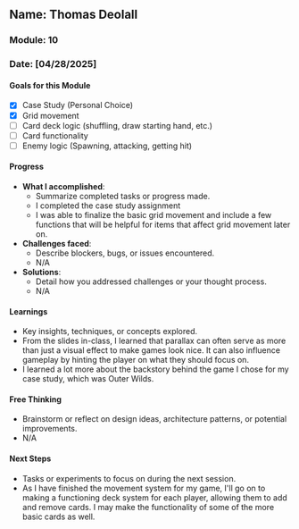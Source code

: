 <!-- Markdown Docs: https://docs.github.com/en/get-started/writing-on-github/getting-started-with-writing-and-formatting-on-github/basic-writing-and-formatting-syntax -->
## Name: Thomas Deolall
### Module: 10

<!-- Repeat the below as needed-->
### Date: [04/28/2025]

#### Goals for this Module
<!-- Example Template (include the brackets to make a checklist, fill them in as appropriate
- [ ] Goal 1
- [ ] Goal 2
- [ ] Goal 3
-->
 - [x] Case Study (Personal Choice)
- [x] Grid movement
- [ ] Card deck logic (shuffling, draw starting hand, etc.)
- [ ] Card functionality
- [ ] Enemy logic (Spawning, attacking, getting hit)

#### Progress
- **What I accomplished**:
  - Summarize completed tasks or progress made.
  - I completed the case study assignment
  - I was able to finalize the basic grid movement and include a few functions that will be helpful for items that affect grid movement later on.
- **Challenges faced**:
  - Describe blockers, bugs, or issues encountered.
  - N/A
- **Solutions**:
  - Detail how you addressed challenges or your thought process.
  - N/A

#### Learnings
- Key insights, techniques, or concepts explored.
- From the slides in-class, I learned that parallax can often serve as more than just a visual effect to make games look nice. It can also influence gameplay by hinting the player on what they should focus on.
- I learned a lot more about the backstory behind the game I chose for my case study, which was Outer Wilds.

#### Free Thinking
- Brainstorm or reflect on design ideas, architecture patterns, or potential improvements.
-  N/A
   
#### Next Steps
- Tasks or experiments to focus on during the next session.
- As I have finished the movement system for my game, I'll go on to making a functioning deck system for each player, allowing them to add and remove cards. I may make the functionality of some of the more basic cards as well.
